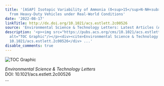 ```yaml
---
title: '[ASAP] Isotopic Variability of Ammonia (δ<sup>15</sup>N‑NH<sub>3</sub>) Slipped
  from Heavy-Duty Vehicles under Real-World Conditions'
date: '2022-08-17'
linkTitle: http://dx.doi.org/10.1021/acs.estlett.2c00526
source: 'Environmental Science & Technology Letters: Latest Articles (ACS Publications)'
description: '<p><img src="https://pubs.acs.org/cms/10.1021/acs.estlett.2c00526/asset/images/medium/ez2c00526_0004.gif"
  alt="TOC Graphic"/></p><div><cite>Environmental Science & Technology Letters</cite></div><div>DOI:
  10.1021/acs.estlett.2c00526</div> ...'
disable_comments: true
---
```

<p><img src="https://pubs.acs.org/cms/10.1021/acs.estlett.2c00526/asset/images/medium/ez2c00526_0004.gif" alt="TOC Graphic"/></p><div><cite>Environmental Science & Technology Letters</cite></div><div>DOI: 10.1021/acs.estlett.2c00526</div> ...
